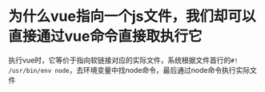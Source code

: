 # 为什么vue指向一个js文件，我们却可以直接通过vue命令直接取执行它
执行vue时，它等价于指向软链接对应的实际文件，系统根据文件首行的`#! /usr/bin/env node`，去环境变量中找node命令，最后通过node命令执行实际文件
